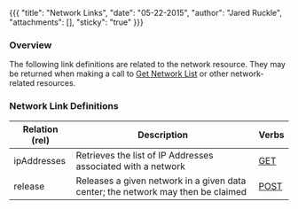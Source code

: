 {{{
  "title": "Network Links",
  "date": "05-22-2015",
  "author": "Jared Ruckle",
  "attachments": [],
  "sticky": "true"
}}}

### Overview

The following link definitions are related to the network resource. They may be returned when making a call to [Get Network List](../Networks/get-network-list.md) or other network-related resources.

### Network Link Definitions

| Relation (rel) | Description | Verbs |
| --- | --- | --- |
| ipAddresses | Retrieves the list of IP Addresses associated with a network | [GET](../Networks/get-ip-address-list.md) |
| release | Releases a given network in a given data center; the network may then be claimed | [POST](../Networks/release-network.md) |
